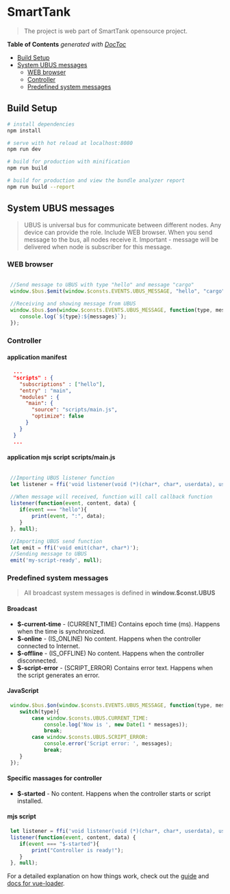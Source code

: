 # SmartTank 

> The project is web part of SmartTank opensource project.
> 

<!-- START doctoc generated TOC please keep comment here to allow auto update -->
<!-- DON'T EDIT THIS SECTION, INSTEAD RE-RUN doctoc TO UPDATE -->
**Table of Contents**  *generated with [DocToc](https://github.com/thlorenz/doctoc)*

  - [Build Setup](#build-setup)
  - [System UBUS messages](#system-ubus-messages)
    - [WEB browser](#web-browser)
    - [Controller](#controller)
    - [Predefined system messages](#predefined-system-messages)

<!-- END doctoc generated TOC please keep comment here to allow auto update -->


## Build Setup

``` bash
# install dependencies
npm install

# serve with hot reload at localhost:8080
npm run dev

# build for production with minification
npm run build

# build for production and view the bundle analyzer report
npm run build --report

```

## System UBUS messages
>UBUS is universal bus for communicate between different nodes. 
Any device can provide the role. Include WEB browser. When you send
message to the bus, all nodes receive it. Important - message will be
delivered when node is subscriber for this message. 

### WEB browser
``` javascript

 //Send message to UBUS with type "hello" and message "cargo"
 window.$bus.$emit(window.$consts.EVENTS.UBUS_MESSAGE, "hello", "cargo");
 
 //Receiving and showing message from UBUS
 window.$bus.$on(window.$consts.EVENTS.UBUS_MESSAGE, function(type, messages) {
    console.log(`${type}:${messages}`);
 });

```

### Controller
#### application manifest
``` json
  ...    
  "scripts" : {
    "subscriptions" : ["hello"],
    "entry" : "main",
    "modules" : {
      "main": {
        "source": "scripts/main.js",
        "optimize": false
      }
    }
  }
  ...    
```
#### application mjs script scripts/main.js
``` javascript

 //Importing UBUS listener function  
 let listener = ffi('void listener(void (*)(char*, char*, userdata), userdata)');
 
 //When message will received, function will call callback function  
 listener(function(event, content, data) {
    if(event === "hello"){
        print(event, ":", data);
    }
 }, null); 

 //Importing UBUS send function
 let emit = ffi('void emit(char*, char*)');    
 //Sending message to UBUS
 emit('my-script-ready', null);

```

### Predefined system messages
> All broadcast system messages is defined in **window.$const.UBUS**
#### Broadcast  
- **$-current-time** - (CURRENT_TIME) Contains epoch time (ms). Happens when the time is synchronized.
- **$-online** - (IS_ONLINE) No content. Happens when the controller connected to Internet.
- **$-offline** - (IS_OFFLINE) No content. Happens when the controller disconnected.
- **$-script-error** - (SCRIPT_ERROR) Contains error text. Happens when the script generates an error.

#### JavaScript
``` javascript
 window.$bus.$on(window.$consts.EVENTS.UBUS_MESSAGE, function(type, messages) {
    switch(type){
        case window.$consts.UBUS.CURRENT_TIME:
            console.log('Now is ', new Date(1 * messages));
            break;
        case window.$consts.UBUS.SCRIPT_ERROR:
            console.error('Script error: ', messages);
            break;
    }
 });
```

#### Specific massages for controller   
- **$-started** - No content. Happens when the controller starts or script installed.

#### mjs script
``` javascript
 let listener = ffi('void listener(void (*)(char*, char*, userdata), userdata)');
 listener(function(event, content, data) {
    if(event === "$-started"){
        print("Controller is ready!");       
    }
 }, null);
```

For a detailed explanation on how things work, check out the [guide](http://vuejs-templates.github.io/webpack/) and [docs for vue-loader](http://vuejs.github.io/vue-loader).

